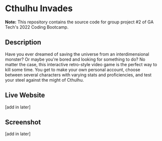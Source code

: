 # Cthulhu Invades #

**Note:** This repository contains the source code for group project #2 of GA Tech's 2022 Coding Bootcamp.

## Description ##

Have you ever dreamed of saving the universe from an interdimensional monster? Or maybe you're bored and looking for something to do?  No matter the case, this interactive retro-style video game 
is the perfect way to kill some time.  You get to make your own personal account, choose between several characters with varying stats and proficiencies, and test your steel against the might of Cthulhu.

## Live Website ##

[add in later]

## Screenshot ##

[add in later]
